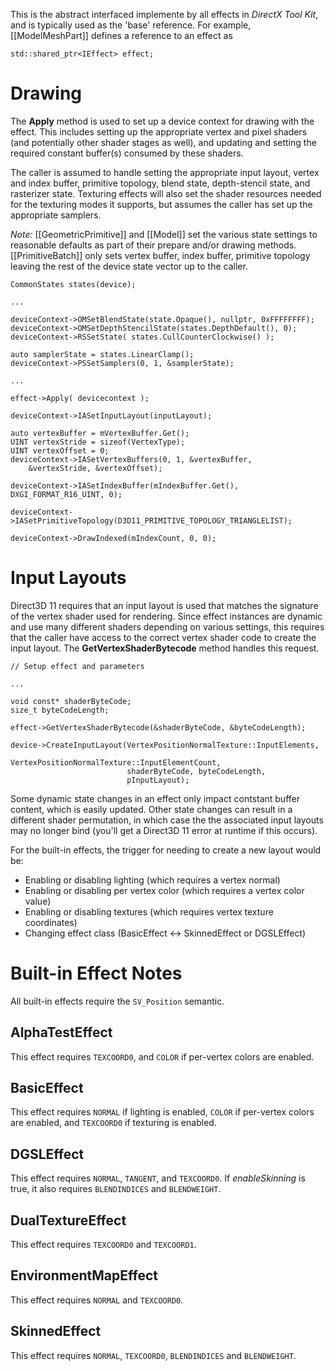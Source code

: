 This is the abstract interfaced implemente by all effects in _DirectX Tool Kit_, and is typically used as the 'base' reference. For example, [[ModelMeshPart]] defines a reference to an effect as 

    std::shared_ptr<IEffect> effect;

# Drawing
The **Apply** method is used to set up a device context for drawing with the effect. This includes setting up the appropriate vertex and pixel shaders (and potentially other shader stages as well), and updating and setting the required constant buffer(s) consumed by these shaders.

The caller is assumed to handle setting the appropriate input layout, vertex and index buffer, primitive topology, blend state, depth-stencil state, and rasterizer state. Texturing effects will also set the shader resources needed for the texturing modes it supports, but assumes the caller has set up the appropriate samplers.

_Note:_ [[GeometricPrimitive]] and [[Model]] set the various state settings to reasonable defaults as part of their prepare and/or drawing methods. [[PrimitiveBatch]] only sets vertex buffer, index buffer, primitive topology leaving the rest of the device state vector up to the caller.

    CommonStates states(device);

    ...

    deviceContext->OMSetBlendState(state.Opaque(), nullptr, 0xFFFFFFFF);
    deviceContext->OMSetDepthStencilState(states.DepthDefault(), 0);
    deviceContext->RSSetState( states.CullCounterClockwise() );

    auto samplerState = states.LinearClamp();
    deviceContext->PSSetSamplers(0, 1, &samplerState);

    ...

    effect->Apply( devicecontext );

    deviceContext->IASetInputLayout(inputLayout);

    auto vertexBuffer = mVertexBuffer.Get();
    UINT vertexStride = sizeof(VertexType);
    UINT vertexOffset = 0;
    deviceContext->IASetVertexBuffers(0, 1, &vertexBuffer,
        &vertexStride, &vertexOffset);

    deviceContext->IASetIndexBuffer(mIndexBuffer.Get(), DXGI_FORMAT_R16_UINT, 0);

    deviceContext->IASetPrimitiveTopology(D3D11_PRIMITIVE_TOPOLOGY_TRIANGLELIST);

    deviceContext->DrawIndexed(mIndexCount, 0, 0);

# Input Layouts
Direct3D 11 requires that an input layout is used that matches the signature of the vertex shader used for rendering.  Since effect instances are dynamic and use many different shaders depending on various settings, this requires that the caller have access to the correct vertex shader code to create the input layout. The **GetVertexShaderBytecode** method handles this request.

    // Setup effect and parameters

    ...

    void const* shaderByteCode;
    size_t byteCodeLength;

    effect->GetVertexShaderBytecode(&shaderByteCode, &byteCodeLength);

    device->CreateInputLayout(VertexPositionNormalTexture::InputElements,
                              VertexPositionNormalTexture::InputElementCount,
                              shaderByteCode, byteCodeLength,
                              pInputLayout);

Some dynamic state changes in an effect only impact contstant buffer content, which is easily updated.  Other state changes can result in a different shader permutation, in which case the the associated input layouts may no longer bind (you'll get a Direct3D 11 error at runtime if this occurs).

For the built-in effects, the trigger for needing to create a new layout would be:

* Enabling or disabling lighting (which requires a vertex normal)
* Enabling or disabling per vertex color (which requires a vertex color value)
* Enabling or disabling textures (which requires vertex texture coordinates)
* Changing effect class (BasicEffect <-> SkinnedEffect or DGSLEffect)

# Built-in Effect Notes

All built-in effects require the ``SV_Position`` semantic.

## AlphaTestEffect
This effect requires ``TEXCOORD0``, and ``COLOR`` if per-vertex colors are enabled. 

## BasicEffect
This effect requires ``NORMAL`` if lighting is enabled, ``COLOR`` if per-vertex colors are enabled, and ``TEXCOORD0`` if texturing is enabled.

## DGSLEffect
This effect requires ``NORMAL``, ``TANGENT``, and ``TEXCOORD0``. If _enableSkinning_ is true, it also requires ``BLENDINDICES`` and ``BLENDWEIGHT``.

## DualTextureEffect
This effect requires ``TEXCOORD0`` and ``TEXCOORD1``.

## EnvironmentMapEffect
This effect requires ``NORMAL`` and ``TEXCOORD0``.

## SkinnedEffect
This effect requires ``NORMAL``, ``TEXCOORD0``, ``BLENDINDICES`` and ``BLENDWEIGHT``.
